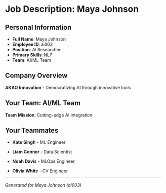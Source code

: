 # Job Description: Maya Johnson

## Personal Information
- **Full Name**: Maya Johnson
- **Employee ID**: ai003
- **Position**: AI Researcher
- **Primary Skills**: NLP
- **Team**: AI/ML Team

## Company Overview
**AKAO Innovation** - Democratizing AI through innovative tools

## Your Team: AI/ML Team
**Team Mission**: Cutting-edge AI integration


## Your Teammates

- **Kate Singh** - ML Engineer

- **Liam Connor** - Data Scientist

- **Noah Davis** - MLOps Engineer

- **Olivia White** - CV Engineer



---
*Generated for Maya Johnson (ai003)*